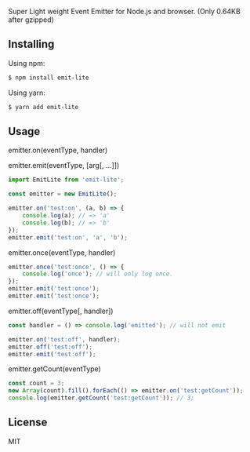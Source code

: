 Super Light weight Event Emitter for Node.js and browser. (Only 0.64KB after gzipped)

## Installing

Using npm:

```bash
$ npm install emit-lite
```

Using yarn:

```bash
$ yarn add emit-lite
```

## Usage

emitter.on(eventType, handler)

emitter.emit(eventType, [arg[, ...]])

```js
import EmitLite from 'emit-lite';

const emitter = new EmitLite();

emitter.on('test:on', (a, b) => {
	console.log(a); // => 'a'
	console.log(b); // => 'b'
});
emitter.emit('test:on', 'a', 'b');
```

emitter.once(eventType, handler)

```js
emitter.once('test:once', () => {
	console.log('once'); // will only log once.
});
emitter.emit('test:once');
emitter.emit('test:once');
```

emitter.off(eventType[, handler])

```js
const handler = () => console.log('emitted'); // will not emit

emitter.on('test:off', handler);
emitter.off('test:off');
emitter.emit('test:off');
```

emitter.getCount(eventType)

```js
const count = 3;
new Array(count).fill().forEach(() => emitter.on('test:getCount'));
console.log(emitter.getCount('test:getCount')); // 3;
```

## License

MIT
